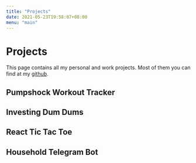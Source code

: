 ```yaml
---
title: "Projects"
date: 2021-05-23T19:58:07+08:00
menu: "main"
---
```

# Projects

This page contains all my personal and work projects. Most of them you can find at my [github](www.github.com/ryanjansen). 

## Pumpshock Workout Tracker

## Investing Dum Dums 

## React Tic Tac Toe

## Household Telegram Bot

